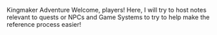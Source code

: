 Kingmaker Adventure
Welcome, players! Here, I will try to host notes relevant to quests or NPCs and Game Systems
to try to help make the reference process easier!
